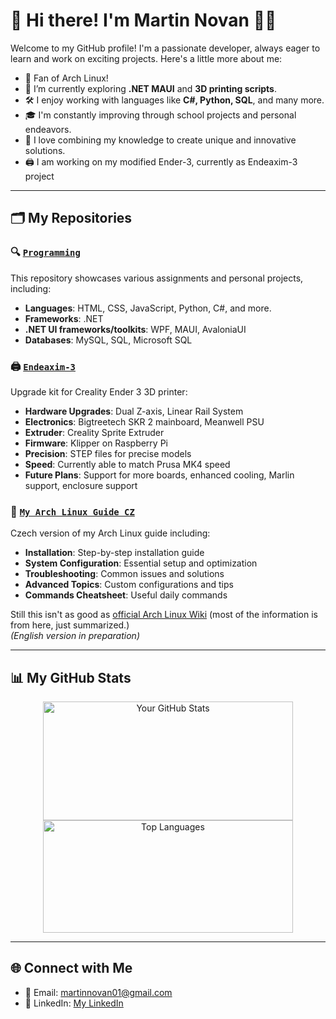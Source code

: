 # 👋 Hi there! I'm Martin Novan 👨‍💻

Welcome to my GitHub profile! I'm a passionate developer, always eager to learn and work on exciting projects. Here's a little more about me:

- 🐧 Fan of Arch Linux!
- 🌱 I’m currently exploring **.NET MAUI** and **3D printing scripts**.
- 🛠️ I enjoy working with languages like **C#, Python, SQL**, and many more.
- 🎓 I'm constantly improving through school projects and personal endeavors.
- 📖 I love combining my knowledge to create unique and innovative solutions.
- 🖨️ I am working on my modified Ender-3, currently as Endeaxim-3 project
---

## 🗂️ My Repositories
### 🔍 [**`Programming`**](https://github.com/MartinNovan/Programming)
This repository showcases various assignments and personal projects, including:

- **Languages**: HTML, CSS, JavaScript, Python, C#, and more.
- **Frameworks**: .NET
- **.NET UI frameworks/toolkits**: WPF, MAUI, AvaloniaUI
- **Databases**: MySQL, SQL, Microsoft SQL

### 🖨️ [**`Endeaxim-3`**](https://github.com/MartinNovan/Endeaxim-3)
Upgrade kit for Creality Ender 3 3D printer:

- **Hardware Upgrades**: Dual Z-axis, Linear Rail System
- **Electronics**: Bigtreetech SKR 2 mainboard, Meanwell PSU
- **Extruder**: Creality Sprite Extruder
- **Firmware**: Klipper on Raspberry Pi
- **Precision**: STEP files for precise models
- **Speed**: Currently able to match Prusa MK4 speed
- **Future Plans**: Support for more boards, enhanced cooling, Marlin support, enclosure support

### 🐧 [**`My Arch Linux Guide CZ`**](https://github.com/MartinNovan/MyArchLinuxGuideCZ)
Czech version of my Arch Linux guide including:

- **Installation**: Step-by-step installation guide
- **System Configuration**: Essential setup and optimization
- **Troubleshooting**: Common issues and solutions
- **Advanced Topics**: Custom configurations and tips
- **Commands Cheatsheet**: Useful daily commands

Still this isn't as good as [official Arch Linux Wiki](https://wiki.archlinux.org/title/Main_page) (most of the information is from here, just summarized.)  
*(English version in preparation)*

---

## 📊 My GitHub Stats

<div align="center">
  <img src="https://github-readme-stats.vercel.app/api?username=martinnovan&show_icons=true&theme=radical" alt="Your GitHub Stats" width="400px" height="190px"/>
  <img src="https://github-readme-stats.vercel.app/api/top-langs/?username=martinnovan&layout=compact&theme=radical" alt="Top Languages" width="400px"height="180px"/>
</div>

---

## 🌐 Connect with Me
- 📧 Email: [martinnovan01@gmail.com](mailto:martinnovan01@gmail.com)
- 💼 LinkedIn: [My LinkedIn](https://www.linkedin.com/in/martin-novan-04939b2a6/)
